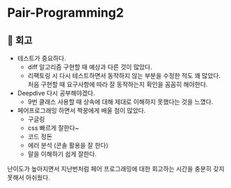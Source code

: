 # Pair-Programming2

## 💬 회고

- 테스트가 중요하다.
    - diff 알고리즘 구현할 때 예상과 다른 것이 많았다.
    - 리팩토링 시 다시 테스트하면서 동작하지 않는 부분을 수정한 적도 꽤 많았다. 처음 구현할 때 요구사항에 따라 잘 동작하는지 확인을 꼼꼼히 해야한다.
- Deepdive 다시 공부해야겠다.
    - 9번 클래스 사용할 때 상속에 대해 제대로 이해하지 못했다는 것을 느꼈다.
- 페어프로그래밍 하면서 짝꿍에게 배울 점이 많았다.
    - 구글링
    - css 빠르게 잘한다~
    - 코드 정돈
    - 에러 분석 (콘솔 활용을 잘 한다)
    - 말을 이해하기 쉽게 잘한다.

난이도가 높아지면서 지난번처럼 페어 프로그래밍에 대한 회고하는 시간을 충분히 갖지 못해서 아쉬웠다.
